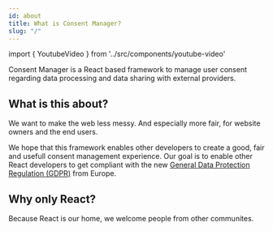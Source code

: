 ```yaml
---
id: about
title: What is Consent Manager?
slug: "/"
---
```


import { YoutubeVideo } from '../src/components/youtube-video'

Consent Manager is a React based framework to manage user consent regarding data processing and data sharing with external providers.

## What is this about?

<YoutubeVideo id="OFRjZtYs3wY" />

We want to make the web less messy. And especially more fair, for website owners and the end users.

We hope that this framework enables other developers to create a good, fair and usefull consent management experience.
Our goal is to enable other React developers to get compliant with the new [General Data Protection Regulation
(GDPR)](https://en.wikipedia.org/wiki/General_Data_Protection_Regulation) from Europe.

## Why only React?

Because React is our home, we welcome people from other communites.
